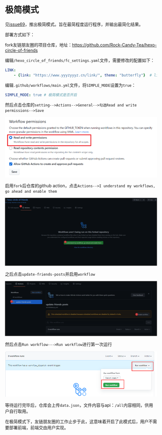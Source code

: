 # 极简模式

见[issue69](https://github.com/Rock-Candy-Tea/hexo-circle-of-friends/issues/69)，推出极简模式。旨在最简程度运行程序，并输出最简化结果。

部署方式如下：

fork友链朋友圈的项目仓库，地址：https://github.com/Rock-Candy-Tea/hexo-circle-of-friends

编辑`/hexo_circle_of_friends/fc_settings.yaml`文件，需要修改的配置如下：

```yaml
LINK:
    - {link: "https://www.yyyzyyyz.cn/link/", theme: "butterfly"}  # link改为你的友链页地址，theme选择你的博客主题
```

编辑`.github/workflows/main.yml`文件，将`SIMPLE_MODE`设置为`true`：

```yaml
SIMPLE_MODE: true # 极简模式是否开启
```

然后点击仓库的`setting-->Actions-->General-->勾选Read and write permissions-->Save`

![](workflow_permissions.png)

启用`fork`后仓库的github action，点击`Actions-->I understand my workflows, go ahead and enable them`

![QQ截图20220205081120](QQ截图20220205081120.png)

之后点击`update-friends-posts`并启用`workflow`

![QQ截图20220205081424](QQ截图20220205081424.png)

然后点击`Run workflow--->Run workflow`进行第一次运行

![image-20221008232746973](image-20221008232746973.png)

等待运行完毕后，仓库会上传`data.json`，文件内容与api：`/all`内容相同，供用户自行取用。

在极简模式下，友链朋友圈的工作止步于此，这意味着开启了此模式后，用户不需要部署前端，前端交由用户实现。
